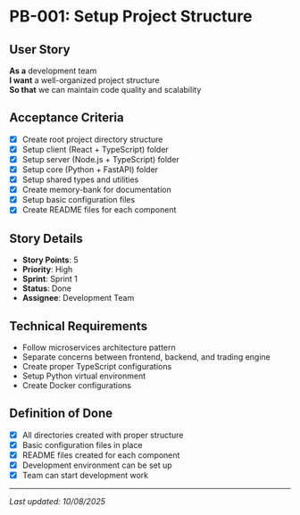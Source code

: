 ﻿# PB-001: Setup Project Structure

##  User Story
**As a** development team  
**I want** a well-organized project structure  
**So that** we can maintain code quality and scalability

##  Acceptance Criteria
- [x] Create root project directory structure
- [x] Setup client (React + TypeScript) folder
- [x] Setup server (Node.js + TypeScript) folder  
- [x] Setup core (Python + FastAPI) folder
- [x] Setup shared types and utilities
- [x] Create memory-bank for documentation
- [x] Setup basic configuration files
- [x] Create README files for each component

##  Story Details
- **Story Points**: 5
- **Priority**: High
- **Sprint**: Sprint 1
- **Status**:  Done
- **Assignee**: Development Team

##  Technical Requirements
- Follow microservices architecture pattern
- Separate concerns between frontend, backend, and trading engine
- Create proper TypeScript configurations
- Setup Python virtual environment
- Create Docker configurations

##  Definition of Done
- [x] All directories created with proper structure
- [x] Basic configuration files in place
- [x] README files created for each component
- [x] Development environment can be set up
- [x] Team can start development work

---
*Last updated: 10/08/2025*
